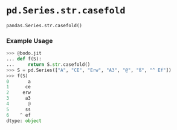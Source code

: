 # `pd.Series.str.casefold`

`pandas.Series.str.casefold()`

### Example Usage

```py
>>> @bodo.jit
... def f(S):
...     return S.str.casefold()
>>> S = pd.Series(["A", "CE", "Erw", "A3", "@", "ß", "^ Ef"])
>>> f(S)
0       a
1      ce
2     erw
3      a3
4       @
5      ss
6    ^ ef
dtype: object
```
